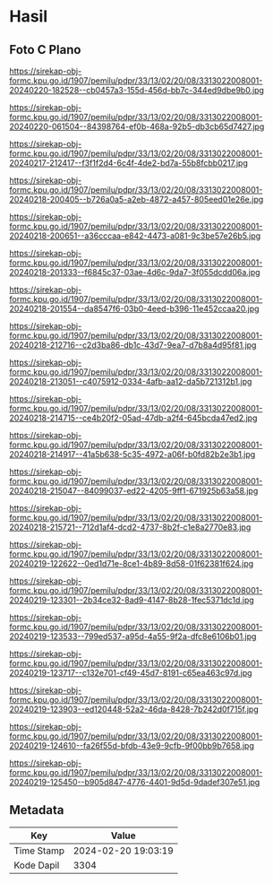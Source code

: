 # Hasil

## Foto C Plano

https://sirekap-obj-formc.kpu.go.id/1907/pemilu/pdpr/33/13/02/20/08/3313022008001-20240220-182528--cb0457a3-155d-456d-bb7c-344ed9dbe9b0.jpg

https://sirekap-obj-formc.kpu.go.id/1907/pemilu/pdpr/33/13/02/20/08/3313022008001-20240220-061504--84398764-ef0b-468a-92b5-db3cb65d7427.jpg

https://sirekap-obj-formc.kpu.go.id/1907/pemilu/pdpr/33/13/02/20/08/3313022008001-20240217-212417--f3f1f2d4-6c4f-4de2-bd7a-55b8fcbb0217.jpg

https://sirekap-obj-formc.kpu.go.id/1907/pemilu/pdpr/33/13/02/20/08/3313022008001-20240218-200405--b726a0a5-a2eb-4872-a457-805eed01e26e.jpg

https://sirekap-obj-formc.kpu.go.id/1907/pemilu/pdpr/33/13/02/20/08/3313022008001-20240218-200651--a36cccaa-e842-4473-a081-9c3be57e26b5.jpg

https://sirekap-obj-formc.kpu.go.id/1907/pemilu/pdpr/33/13/02/20/08/3313022008001-20240218-201333--f6845c37-03ae-4d6c-9da7-3f055dcdd06a.jpg

https://sirekap-obj-formc.kpu.go.id/1907/pemilu/pdpr/33/13/02/20/08/3313022008001-20240218-201554--da8547f6-03b0-4eed-b396-11e452ccaa20.jpg

https://sirekap-obj-formc.kpu.go.id/1907/pemilu/pdpr/33/13/02/20/08/3313022008001-20240218-212716--c2d3ba86-db1c-43d7-9ea7-d7b8a4d95f81.jpg

https://sirekap-obj-formc.kpu.go.id/1907/pemilu/pdpr/33/13/02/20/08/3313022008001-20240218-213051--c4075912-0334-4afb-aa12-da5b721312b1.jpg

https://sirekap-obj-formc.kpu.go.id/1907/pemilu/pdpr/33/13/02/20/08/3313022008001-20240218-214715--ce4b20f2-05ad-47db-a2f4-645bcda47ed2.jpg

https://sirekap-obj-formc.kpu.go.id/1907/pemilu/pdpr/33/13/02/20/08/3313022008001-20240218-214917--41a5b638-5c35-4972-a06f-b0fd82b2e3b1.jpg

https://sirekap-obj-formc.kpu.go.id/1907/pemilu/pdpr/33/13/02/20/08/3313022008001-20240218-215047--84099037-ed22-4205-9ff1-671925b63a58.jpg

https://sirekap-obj-formc.kpu.go.id/1907/pemilu/pdpr/33/13/02/20/08/3313022008001-20240218-215721--712d1af4-dcd2-4737-8b2f-c1e8a2770e83.jpg

https://sirekap-obj-formc.kpu.go.id/1907/pemilu/pdpr/33/13/02/20/08/3313022008001-20240219-122622--0ed1d71e-8ce1-4b89-8d58-01f62381f624.jpg

https://sirekap-obj-formc.kpu.go.id/1907/pemilu/pdpr/33/13/02/20/08/3313022008001-20240219-123301--2b34ce32-8ad9-4147-8b28-1fec5371dc1d.jpg

https://sirekap-obj-formc.kpu.go.id/1907/pemilu/pdpr/33/13/02/20/08/3313022008001-20240219-123533--799ed537-a95d-4a55-9f2a-dfc8e6106b01.jpg

https://sirekap-obj-formc.kpu.go.id/1907/pemilu/pdpr/33/13/02/20/08/3313022008001-20240219-123717--c132e701-cf49-45d7-8191-c65ea463c97d.jpg

https://sirekap-obj-formc.kpu.go.id/1907/pemilu/pdpr/33/13/02/20/08/3313022008001-20240219-123903--ed120448-52a2-46da-8428-7b242d0f715f.jpg

https://sirekap-obj-formc.kpu.go.id/1907/pemilu/pdpr/33/13/02/20/08/3313022008001-20240219-124610--fa26f55d-bfdb-43e9-9cfb-9f00bb9b7658.jpg

https://sirekap-obj-formc.kpu.go.id/1907/pemilu/pdpr/33/13/02/20/08/3313022008001-20240219-125450--b905d847-4776-4401-9d5d-9dadef307e51.jpg


## Metadata

| Key        | Value               |
| ---------- | ------------------- |
| Time Stamp | 2024-02-20 19:03:19 |
| Kode Dapil | 3304                |



